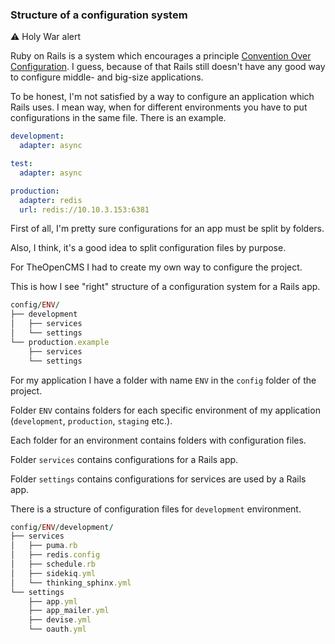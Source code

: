 ### Structure of a configuration system

:warning: Holy War alert

Ruby on Rails is a system which encourages a principle [Convention Over Configuration](http://rubyonrails.org/doctrine/#convention-over-configuration). I guess, because of that Rails still doesn't have any good way to configure middle- and big-size applications.

To be honest, I'm not satisfied by a way to configure an application which Rails uses. I mean way, when for different environments you have to put configurations in the same file. There is an example.

```yml
development:
  adapter: async

test:
  adapter: async

production:
  adapter: redis
  url: redis://10.10.3.153:6381
```

First of all, I'm pretty sure configurations for an app must be split by folders.

Also, I think, it's a good idea to split configuration files by purpose.

For TheOpenCMS I had to create my own way to configure the project.

This is how I see "right" structure of a configuration system for a Rails app.

```ruby
config/ENV/
├── development
│   ├── services
│   └── settings
└── production.example
    ├── services
    └── settings
```

For my application I have a folder with name `ENV` in the `config` folder of the project.

Folder `ENV` contains folders for each specific environment of my application (`development`, `production`, `staging` etc.).

Each folder for an environment contains folders with configuration files.

Folder `services` contains configurations for a Rails app.

Folder `settings` contains configurations for services are used by a Rails app.

There is a structure of configuration files for `development` environment.

```ruby
config/ENV/development/
├── services
│   ├── puma.rb
│   ├── redis.config
│   ├── schedule.rb
│   ├── sidekiq.yml
│   └── thinking_sphinx.yml
└── settings
    ├── app.yml
    ├── app_mailer.yml
    ├── devise.yml
    └── oauth.yml
```

